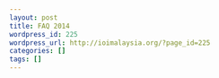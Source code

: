 ```yaml
---
layout: post
title: FAQ 2014
wordpress_id: 225
wordpress_url: http://ioimalaysia.org/?page_id=225
categories: []
tags: []
---
```


